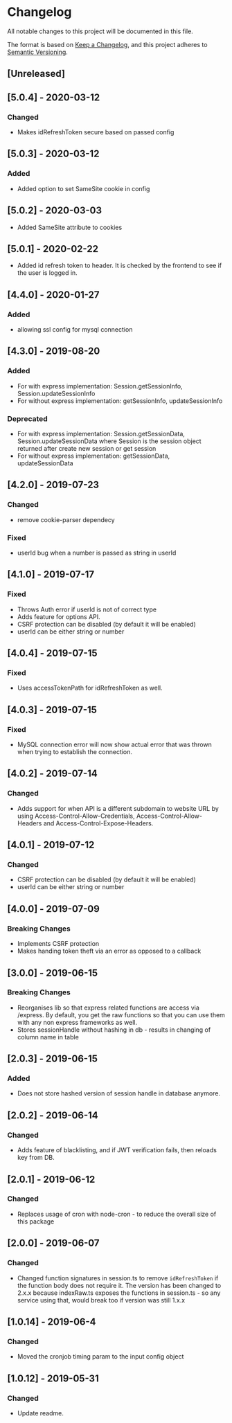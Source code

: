 # Changelog
All notable changes to this project will be documented in this file.

The format is based on [Keep a Changelog](https://keepachangelog.com/en/1.0.0/),
and this project adheres to [Semantic Versioning](https://semver.org/spec/v2.0.0.html).

## [Unreleased]

## [5.0.4] - 2020-03-12
### Changed
- Makes idRefreshToken secure based on passed config

## [5.0.3] - 2020-03-12
### Added
- Added option to set SameSite cookie in config

## [5.0.2] - 2020-03-03
- Added SameSite attribute to cookies

## [5.0.1] - 2020-02-22
- Added id refresh token to header. It is checked by the frontend to see if the user is logged in.

## [4.4.0] - 2020-01-27
### Added
- allowing ssl config for mysql connection

## [4.3.0] - 2019-08-20
### Added
- For with express implementation: Session.getSessionInfo, Session.updateSessionInfo
- For without express implementation: getSessionInfo, updateSessionInfo

### Deprecated
- For with express implementation: Session.getSessionData, Session.updateSessionData where Session is the session object returned after create new session or get session
- For without express implementation: getSessionData, updateSessionData

## [4.2.0] - 2019-07-23
### Changed
- remove cookie-parser dependecy

### Fixed
- userId bug when a number is passed as string in userId

## [4.1.0] - 2019-07-17
### Fixed
- Throws Auth error if userId is not of correct type
- Adds feature for options API.
- CSRF protection can be disabled (by default it will be enabled)
- userId can be either string or number

## [4.0.4] - 2019-07-15
### Fixed
- Uses accessTokenPath for idRefreshToken as well.

## [4.0.3] - 2019-07-15
### Fixed
- MySQL connection error will now show actual error that was thrown when trying to establish the connection.

## [4.0.2] - 2019-07-14
### Changed
- Adds support for when API is a different subdomain to website URL by using Access-Control-Allow-Credentials, Access-Control-Allow-Headers and Access-Control-Expose-Headers.

## [4.0.1] - 2019-07-12
### Changed
- CSRF protection can be disabled (by default it will be enabled)
- userId can be either string or number

## [4.0.0] - 2019-07-09
### Breaking Changes
- Implements CSRF protection
- Makes handing token theft via an error as opposed to a callback

## [3.0.0] - 2019-06-15
### Breaking Changes
- Reorganises lib so that express related functions are access via /express. By default, you get the raw functions so that you can use them with any non express frameworks as well.
- Stores sessionHandle without hashing in db - results in changing of column name in table

## [2.0.3] - 2019-06-15
### Added
- Does not store hashed version of session handle in database anymore.

## [2.0.2] - 2019-06-14
### Changed
- Adds feature of blacklisting, and if JWT verification fails, then reloads key from DB.

## [2.0.1] - 2019-06-12
### Changed
- Replaces usage of cron with node-cron - to reduce the overall size of this package

## [2.0.0] - 2019-06-07
### Changed
- Changed function signatures in session.ts to remove ```idRefreshToken``` if the function body does not require it. The version has been changed to 2.x.x because indexRaw.ts exposes the functions in session.ts - so any service using that, would break too if version was still 1.x.x

## [1.0.14] - 2019-06-4
### Changed
- Moved the cronjob timing param to the input config object

## [1.0.12] - 2019-05-31
### Changed
- Update readme.
